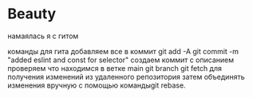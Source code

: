 # Beauty 
намаялась я с гитом

команды для гита
добавляем все в коммит git  add -A 
git commit -m "added eslint and const for selector" создаем коммит с описанием
проверяем что находимся в ветке main git branch
git fetch для получения изменений из удаленного репозитория
затем объединять изменения вручную с помощью командыgit rebase.